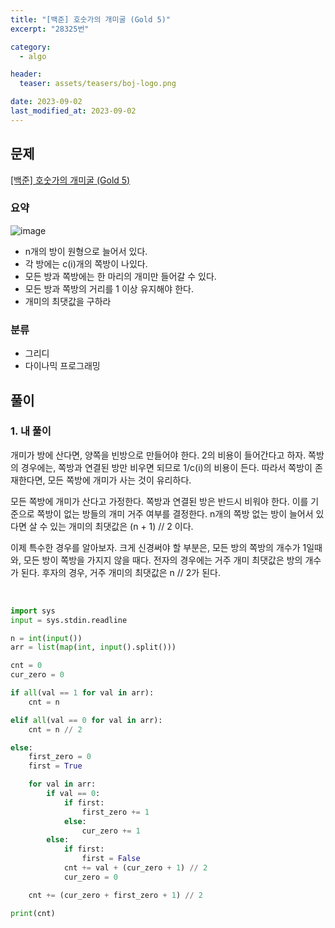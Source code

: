 ```yaml
---
title: "[백준] 호숫가의 개미굴 (Gold 5)"
excerpt: "28325번"

category:
  - algo

header:
  teaser: assets/teasers/boj-logo.png

date: 2023-09-02
last_modified_at: 2023-09-02
---
```


## 문제

[[백준] 호숫가의 개미굴 (Gold 5)](https://www.acmicpc.net/problem/28325)

### 요약

![image](https://upload.acmicpc.net/bf045d97-0759-4480-9d77-6f369b75d711/-/preview/)

- n개의 방이 원형으로 늘어서 있다.
- 각 방에는 c(i)개의 쪽방이 나있다.
- 모든 방과 쪽방에는 한 마리의 개미만 들어갈 수 있다.
- 모든 방과 쪽방의 거리를 1 이상 유지해야 한다.
- 개미의 최댓값을 구하라

### 분류

- 그리디
- 다이나믹 프로그래밍

## 풀이

### 1. 내 풀이

개미가 방에 산다면, 양쪽을 빈방으로 만들어야 한다. 2의 비용이 들어간다고 하자. 쪽방의 경우에는, 쪽방과 연결된 방만 비우면 되므로 1/c(i)의 비용이 든다. 따라서 쪽방이 존재한다면, 모든 쪽방에 개미가 사는 것이 유리하다.

모든 쪽방에 개미가 산다고 가정한다. 쪽방과 연결된 방은 반드시 비워야 한다. 이를 기준으로 쪽방이 없는 방들의 개미 거주 여부를 결정한다. n개의 쪽방 없는 방이 늘어서 있다면 살 수 있는 개미의 최댓값은 (n + 1) // 2 이다.

이제 특수한 경우를 알아보자. 크게 신경써야 할 부분은, 모든 방의 쪽방의 개수가 1일때와, 모든 방이 쪽방을 가지지 않을 때다. 전자의 경우에는 거주 개미 최댓값은 방의 개수가 된다. 후자의 경우, 거주 개미의 최댓값은 n // 2가 된다.

<br>

```python
import sys
input = sys.stdin.readline

n = int(input())
arr = list(map(int, input().split()))

cnt = 0
cur_zero = 0

if all(val == 1 for val in arr):
    cnt = n

elif all(val == 0 for val in arr):
    cnt = n // 2

else:
    first_zero = 0
    first = True

    for val in arr:
        if val == 0:
            if first:
                first_zero += 1
            else:
                cur_zero += 1
        else:
            if first:
                first = False
            cnt += val + (cur_zero + 1) // 2
            cur_zero = 0

    cnt += (cur_zero + first_zero + 1) // 2

print(cnt)

```
